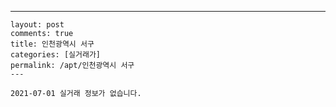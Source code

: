 ---
    layout: post
    comments: true
    title: 인천광역시 서구
    categories: [실거래가]
    permalink: /apt/인천광역시 서구
    ---

    2021-07-01 실거래 정보가 없습니다.

    